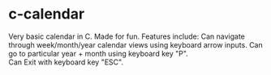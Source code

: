 # c-calendar
Very basic calendar in C. Made for fun. Features include:
Can navigate through week/month/year calendar views using keyboard arrow inputs.
Can go to particular year + month using keyboard key "P".  
Can Exit with keyboard key "ESC".
